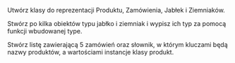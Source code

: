 Utwórz klasy do reprezentacji Produktu, Zamówienia, Jabłek i Ziemniaków.

Stwórz po kilka obiektów typu jabłko i ziemniak i wypisz ich typ za pomocą funkcji wbudowanej type.

Stwórz listę zawierającą 5 zamówień oraz słownik, w którym kluczami będą nazwy produktów, a wartościami instancje klasy produkt.